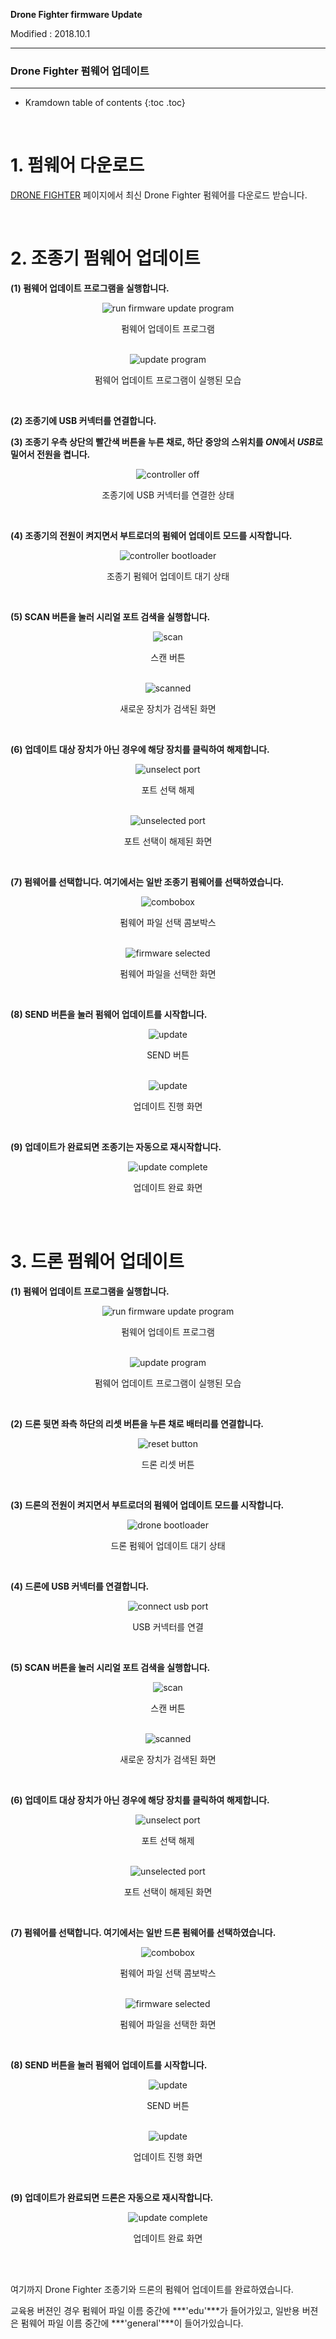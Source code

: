 **Drone Fighter firmware Update**

Modified : 2018.10.1

---

<h3>Drone Fighter 펌웨어 업데이트</h3>

---

* Kramdown table of contents
{:toc .toc}

<br>

# 1. 펌웨어 다운로드

[DRONE FIGHTER](http://dev.byrobot.co.kr/documents/kr/products/dronefighter2017/) 페이지에서 최신 Drone Fighter 펌웨어를 다운로드 받습니다.


<br>


# 2. 조종기 펌웨어 업데이트

<b>(1) 펌웨어 업데이트 프로그램을 실행합니다.</b>

<div align="center">
    <img src="0_common_1_folder.jpg" alt="run firmware update program">
    <p>펌웨어 업데이트 프로그램</p>
</div>
<br>

<div align="center">
    <img src="0_common_2_program.jpg" alt="update program">
    <p>펌웨어 업데이트 프로그램이 실행된 모습</p>
</div>
<br>

<b>(2) 조종기에 USB 커넥터를 연결합니다.</b>
<br>

<b>(3) 조종기 우측 상단의 빨간색 버튼을 누른 채로, 하단 중앙의 스위치를 <i>ON</i>에서 <i>USB</i>로 밀어서 전원을 켭니다.</b>

<div align="center">
    <img src="1_controller_3_off.jpg" alt="controller off">
    <p>조종기에 USB 커넥터를 연결한 상태</p>
</div>
<br>

<b>(4) 조종기의 전원이 켜지면서 부트로더의 펌웨어 업데이트 모드를 시작합니다.</b>

<div align="center">
    <img src="1_controller_4_bootloader.jpg" alt="controller bootloader">
    <p>조종기 펌웨어 업데이트 대기 상태</p>
</div>
<br>

<b>(5) SCAN 버튼을 눌러 시리얼 포트 검색을 실행합니다.</b>

<div align="center">
    <img src="0_common_5_scan.jpg" alt="scan">
    <p>스캔 버튼</p>
</div>
<br>

<div align="center">
    <img src="1_controller_6_findnewport.jpg" alt="scanned">
    <p>새로운 장치가 검색된 화면</p>
</div>
<br>

<b>(6) 업데이트 대상 장치가 아닌 경우에 해당 장치를 클릭하여 해제합니다.</b>

<div align="center">
    <img src="1_controller_7_unselectport.jpg" alt="unselect port">
    <p>포트 선택 해제</p>
</div>
<br>

<div align="center">
    <img src="1_controller_8_targetport.jpg" alt="unselected port">
    <p>포트 선택이 해제된 화면</p>
</div>
<br>

<b>(7) 펌웨어를 선택합니다. 여기에서는 일반 조종기 펌웨어를 선택하였습니다.</b>

<div align="center">
    <img src="1_controller_9_combobox.jpg" alt="combobox">
    <p>펌웨어 파일 선택 콤보박스</p>
</div>
<br>

<div align="center">
    <img src="1_controller_10_fileselected.jpg" alt="firmware selected">
    <p>펌웨어 파일을 선택한 화면</p>
</div>
<br>

<b>(8) SEND 버튼을 눌러 펌웨어 업데이트를 시작합니다.</b>

<div align="center">
    <img src="1_controller_11_send.jpg" alt="update">
    <p>SEND 버튼</p>
</div>
<br>

<div align="center">
    <img src="1_controller_12_update.jpg" alt="update">
    <p>업데이트 진행 화면</p>
</div>
<br>

<b>(9) 업데이트가 완료되면 조종기는 자동으로 재시작합니다.</b>

<div align="center">
    <img src="1_controller_13_updatecompleted.jpg" alt="update complete">
    <p>업데이트 완료 화면</p>
</div>
<br>


<br>


# 3. 드론 펌웨어 업데이트

<b>(1) 펌웨어 업데이트 프로그램을 실행합니다.</b>

<div align="center">
    <img src="0_common_1_folder.jpg" alt="run firmware update program">
    <p>펌웨어 업데이트 프로그램</p>
</div>
<br>

<div align="center">
    <img src="0_common_2_program.jpg" alt="update program">
    <p>펌웨어 업데이트 프로그램이 실행된 모습</p>
</div>
<br>

<b>(2) 드론 뒷면 좌측 하단의 리셋 버튼을 누른 채로 배터리를 연결합니다.</b>

<div align="center">
    <img src="1_drone_3_resetbutton.jpg" alt="reset button">
    <p>드론 리셋 버튼</p>
</div>
<br>

<b>(3) 드론의 전원이 켜지면서 부트로더의 펌웨어 업데이트 모드를 시작합니다.</b>

<div align="center">
    <img src="1_drone_4_1_bootloader.jpg" alt="drone bootloader">
    <p>드론 펌웨어 업데이트 대기 상태</p>
</div>
<br>

<b>(4) 드론에 USB 커넥터를 연결합니다.</b>

<div align="center">
    <img src="1_drone_4_2_usbconnected.jpg" alt="connect usb port">
    <p>USB 커넥터를 연결</p>
</div>
<br>

<b>(5) SCAN 버튼을 눌러 시리얼 포트 검색을 실행합니다.</b>

<div align="center">
    <img src="0_common_5_scan.jpg" alt="scan">
    <p>스캔 버튼</p>
</div>
<br>

<div align="center">
    <img src="2_drone_6_findnewport.jpg" alt="scanned">
    <p>새로운 장치가 검색된 화면</p>
</div>
<br>

<b>(6) 업데이트 대상 장치가 아닌 경우에 해당 장치를 클릭하여 해제합니다.</b>

<div align="center">
    <img src="2_drone_7_unselectport.jpg" alt="unselect port">
    <p>포트 선택 해제</p>
</div>
<br>

<div align="center">
    <img src="2_drone_8_targetport.jpg" alt="unselected port">
    <p>포트 선택이 해제된 화면</p>
</div>
<br>

<b>(7) 펌웨어를 선택합니다. 여기에서는 일반 드론 펌웨어를 선택하였습니다.</b>

<div align="center">
    <img src="2_drone_9_combobox.jpg" alt="combobox">
    <p>펌웨어 파일 선택 콤보박스</p>
</div>
<br>

<div align="center">
    <img src="2_drone_10_fileselected.jpg" alt="firmware selected">
    <p>펌웨어 파일을 선택한 화면</p>
</div>
<br>

<b>(8) SEND 버튼을 눌러 펌웨어 업데이트를 시작합니다.</b>

<div align="center">
    <img src="2_drone_11_send.jpg" alt="update">
    <p>SEND 버튼</p>
</div>
<br>

<div align="center">
    <img src="2_drone_12_update.jpg" alt="update">
    <p>업데이트 진행 화면</p>
</div>
<br>

<b>(9) 업데이트가 완료되면 드론은 자동으로 재시작합니다.</b>

<div align="center">
    <img src="2_drone_13_updatecompleted.jpg" alt="update complete">
    <p>업데이트 완료 화면</p>
</div>
<br>

<br>


여기까지 Drone Fighter 조종기와 드론의 펌웨어 업데이트를 완료하였습니다.

교육용 버젼인 경우 펌웨어 파일 이름 중간에 ***'edu'***가 들어가있고, 일반용 버젼은 펌웨어 파일 이름 중간에 ***'general'***이 들어가있습니다.
